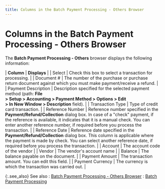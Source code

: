 ```yaml
---
title: Columns in the Batch Payment Processing - Others Browser
---
```


# Columns in the Batch Payment Processing - Others Browser


The **Batch Payment Processing - Others** browser displays the following information:


| **Column** | **Displays** |
| Select | Check this box to select a transaction for processing. |
| Document # | The number of the purchase or purchase return document against which  you must make payment/receive a refund. |
| Payment Description | Description specified for the selected payment method (path: **File <br/> &gt; Setup &gt; Accounting &gt; Payment Method &gt; Options &gt; Edit <br/> &gt; In New Window &gt; Description** field). |
| Transaction Type | Type of credit card transaction. |
| Reference Number | Reference number specified in the **Payment/Refund/Collection**  dialog box. In case of a "check" payment, if the reference is  available, it indicates that it is a manual check. You can enter another  reference number, if required before you process the transaction. |
| Reference Date | Reference date specified in the **Payment/Refund/Collection**  dialog box. This column is applicable where the payment is made by check.  You can select another reference date, if required before you process  the transaction. |
| Account | The account code of the vendor |
| Vendor | The vendor's account name |
| Balance | The balance payable on the document. |
| Payment Amount | The transaction amount. You can edit this field. |
| Payment Currency | The currency is which the transaction was carried out. |



{:.see_also}
See also
: [Batch  Payment Processing - Others Browser]({{site.acc_baseurl}}/vendor-payments-and-refunds/batch-payment-processing/batch_payment_processing_others_browser_options_ap.html)
: [Batch  Payment Processing]({{site.acc_baseurl}}/vendor-payments-and-refunds/batch-payment-processing/batch_payment_processing_accounts_payable.html)

